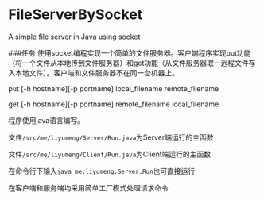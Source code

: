 # FileServerBySocket
A simple file server in Java using socket

###任务
使用socket编程实现一个简单的文件服务器。客户端程序实现put功能（将一个文件从本地传到文件服务器）和get功能（从文件服务器取一远程文件存入本地文件）。客户端和文件服务器不在同一台机器上。

put [-h hostname][-p portname] local_filename remote_filename

get [-h hostname][-p portname] remote_filename local_filename

程序使用java语言编写。

文件`/src/me/liyumeng/Server/Run.java`为Server端运行的主函数

文件`/src/me/liyumeng/Client/Run.java`为Client端运行的主函数

在命令行下输入`java me.liyumeng.Server.Run`也可直接运行

在客户端和服务端均采用简单工厂模式处理请求命令
